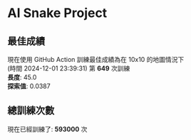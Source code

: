 
# AI Snake Project

## **最佳成績**





























































































現在使用 GitHub Action 訓練最佳成績為在 10x10 的地圖情況下  
(時間 2024-12-01 23:39:31) 第 **649** 次訓練  
**長度**: 45.0  
**探索值**: 0.0387



























































































































































































## 總訓練次數
現在已經訓練了: **593000** 次
